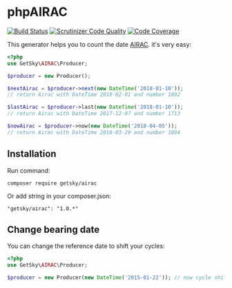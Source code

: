 phpAIRAC
========

[![Build Status](https://travis-ci.org/GetSky/php-airac.svg?branch=1.0)](https://travis-ci.org/GetSky/php-airac) [![Scrutinizer Code Quality](https://scrutinizer-ci.com/g/GetSky/php-airac/badges/quality-score.png?branch=1.0)](https://scrutinizer-ci.com/g/GetSky/php-airac/?branch=1.0) [![Code Coverage](https://scrutinizer-ci.com/g/GetSky/php-airac/badges/coverage.png?branch=1.0)](https://scrutinizer-ci.com/g/GetSky/php-airac/?branch=1.0)

This generator helps you to count the date [AIRAC](https://en.wikipedia.org/wiki/Aeronautical_Information_Publication#AIRAC_effective_dates_.2828-day_cycle.29). it's very easy:

```php
<?php
use GetSky\AIRAC\Producer;

$producer = new Producer();

$nextAirac = $producer->next(new DateTime('2018-01-10')); 
// return Airac with DateTime 2018-02-01 and number 1802

$lastAirac = $producer->last(new DateTime('2018-01-10')); 
// return Airac with DateTime 2017-12-07 and number 1713

$nowAirac = $producer->now(new DateTime('2018-04-05'));  
// return Airac with DateTime 2018-03-29 and number 1804
```

Installation
------------
Run command:

```
composer require getsky/airac
```

Or add string in your composer.json:

```ison
"getsky/airac": "1.0.*"
```

Change bearing date
-------------------
You can change the reference date to shift your cycles:

```php
<?php
use GetSky\AIRAC\Producer;

$producer = new Producer(new DateTime('2015-01-22')); // now cycle shifted by 14 days
```
